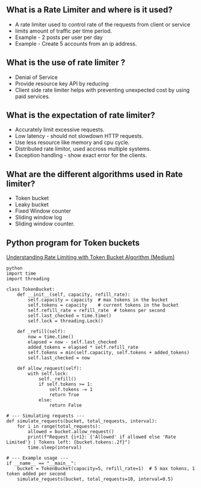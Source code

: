 ##  What is a Rate Limiter and where is it used?
* A rate limiter used to control rate of the requests from client or service
* limits amount of traffic per time period.
* Example - 2 posts per user per day
* Example - Create 5 accounts from an ip address.

## What is the use of rate limiter ?
* Denial of Service
* Provide resource key API by reducing
* Client side rate limiter helps with preventing unexpected cost by using paid services.

## What is the expectation of rate limiter?
* Accurately limit excessive requests.
* Low latency - should not slowdown HTTP requests.
* Use less resource like memory and cpu cycle.
* Distributed rate limitor, used accross multiple systems.
* Exception handling - show exact error for the clients.

## What are the different algorithms used in Rate limiter?
* Token bucket
* Leaky bucket
* Fixed Window counter
* Sliding window log
* Sliding window counter.

## Python program for Token buckets
[Understanding Rate Limiting with Token Bucket Algorithm (Medium)](https://medium.com/@mdfirozmia321/understanding-rate-limiting-with-token-bucket-algorithm-a-practical-implementation-in-go-3c44719d7dd2)

```
python
import time
import threading

class TokenBucket:
    def __init__(self, capacity, refill_rate):
        self.capacity = capacity  # max tokens in the bucket
        self.tokens = capacity    # current tokens in the bucket
        self.refill_rate = refill_rate  # tokens per second
        self.last_checked = time.time()
        self.lock = threading.Lock()

    def _refill(self):
        now = time.time()
        elapsed = now - self.last_checked
        added_tokens = elapsed * self.refill_rate
        self.tokens = min(self.capacity, self.tokens + added_tokens)
        self.last_checked = now

    def allow_request(self):
        with self.lock:
            self._refill()
            if self.tokens >= 1:
                self.tokens -= 1
                return True
            else:
                return False

# --- Simulating requests ---
def simulate_requests(bucket, total_requests, interval):
    for i in range(total_requests):
        allowed = bucket.allow_request()
        print(f"Request {i+1}: {'Allowed' if allowed else 'Rate Limited'} | Tokens left: {bucket.tokens:.2f}")
        time.sleep(interval)

# --- Example usage ---
if __name__ == "__main__":
    bucket = TokenBucket(capacity=5, refill_rate=1)  # 5 max tokens, 1 token added per second
    simulate_requests(bucket, total_requests=10, interval=0.5)
```
